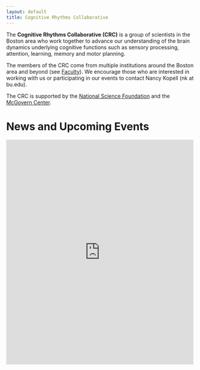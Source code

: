 ```yaml
---
layout: default
title: Cognitive Rhythms Collaborative
---
```


<div class="jumbotron">

  The <strong>Cognitive Rhythms Collaborative (CRC)</strong> is a group of scientists in the Boston area who work together to advance our understanding of the brain dynamics underlying cognitive functions such as sensory processing, attention, learning, memory and motor planning.

  The members of the CRC come from multiple institutions around the Boston area and beyond (see <a href="{{ site.url }}{{ site.baseurl }}people/faculty/">Faculty</a>). We encourage those who are interested in working with us or participating in our events to contact Nancy Kopell (nk at bu.edu).

  The CRC is supported by the <a href="http://www.nsf.org" target="_blank">National Science Foundation</a> and the <a href="http://mcgovern.mit.edu" target="_blank">McGovern Center</a>.
  
</div>

<h1>News and Upcoming Events</h1>

<!-- <a class="twitter-timeline" href="https://twitter.com/BostonCRC">Tweets by BostonCRC</a>
<script async src="//platform.twitter.com/widgets.js" charset="utf-8"></script> -->

<iframe src="https://www.facebook.com/plugins/page.php?href=https%3A%2F%2Fwww.facebook.com%2Fgroups%2F940054509455212%2F&tabs=timeline&width=500&height=600&small_header=false&adapt_container_width=true&hide_cover=true&show_facepile=false&appId" width="500" height="600" style="border:none;overflow:hidden" scrolling="no" frameborder="0" allowTransparency="true"></iframe>

<!-- <div id="fb-root"></div>
<script>(function(d, s, id) {
  var js, fjs = d.getElementsByTagName(s)[0];
  if (d.getElementById(id)) return;
  js = d.createElement(s); js.id = id;
  js.src = "//connect.facebook.net/en_US/sdk.js#xfbml=1&version=v2.7";
  fjs.parentNode.insertBefore(js, fjs);
}(document, 'script', 'facebook-jssdk'));</script>

<div class="fb-page" data-href="https://www.facebook.com/groups/940054509455212/" data-tabs="timeline" data-width="500" data-height="600" data-small-header="false" data-adapt-container-width="true" data-hide-cover="true" data-show-facepile="false"></div> -->
